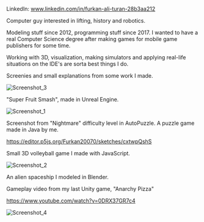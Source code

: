 LinkedIn: www.linkedin.com/in/furkan-ali-turan-28b3aa212

Computer guy interested in lifting, history and robotics.

Modeling stuff since 2012, programming stuff since 2017. I wanted to have a real Computer Science degree after making games for mobile game publishers for some time.

Working with 3D, visualization, making simulators and applying real-life situations on the IDE's are sorta best things I do. 

Screenies and small explanations from some work I made. 


![Screenshot_3](https://github.com/Furkan20070/Furkan20070/assets/126661211/bd3bcd98-4eb0-45be-8c01-9cd98a5fbb0c) 

"Super Fruit Smash", made in Unreal Engine.

![Screenshot_1](https://github.com/Furkan20070/Furkan20070/assets/126661211/ef778a28-3579-4ee6-9dbd-101ff103300b)

Screenshot from "Nightmare" difficulty level in AutoPuzzle. A puzzle game made in Java by me. 

https://editor.p5js.org/Furkan20070/sketches/cxtwpQshS 

Small 3D volleyball game I made with JavaScript.

![Screenshot_2](https://github.com/Furkan20070/Furkan20070/assets/126661211/b72ca7ab-d679-427b-9203-3ef440e69b36)

An alien spaceship I modeled in Blender.

Gameplay video from my last Unity game, "Anarchy Pizza"

https://www.youtube.com/watch?v=0DRX37GR7c4

![Screenshot_4](https://github.com/Furkan20070/Furkan20070/assets/126661211/2f7834f1-ae24-4f84-a424-0a40280a82bd)

